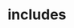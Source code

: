 # includes

<!-- TODO-START
TODO: Fill short description here.

## Type signature

TODO: Fill type signature down below.

```
any ⇒ any
```

## Examples

TODO: List at least one example down below.

```javascript
includes(); // ⇒ TODO
```

## Questions

TODO: List questions that may this function answers.
TODO-END -->
